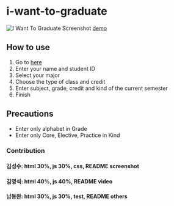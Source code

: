 
# i-want-to-graduate
![I Want To Graduate Screenshot](https://user-images.githubusercontent.com/80453593/119308479-0e936380-bca8-11eb-9ef3-e80637b1011d.png)
[demo](https://youtu.be/p8_7woesPqI)

## How to use
1. Go to [here](https://kys00514.github.io/i-want-to-graduate/)
2. Enter your name and student ID
3. Select your major
4. Choose the type of class and credit
5. Enter subject, grade, credit and kind of the current semester
6. Finish

## Precautions
- Enter only alphabet in Grade
- Enter only Core, Elective, Practice in Kind


### Contribution
#### 김성수: html 30%, js 30%, css, README screenshot
#### 김영석: html 40%, js 40%, README video
#### 남동완: html 30%, js 30%, test, README others
